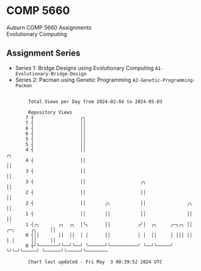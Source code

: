# COMP 5660
Auburn COMP 5660 Assignments  
Evolutionary Computing

## Assignment Series
- Series 1: Bridge Designs using Evolutionary Computing `A1-Evolutionary-Bridge-Design`
- Series 2: Pacman using Genetic Programming `A2-Genetic-Programming-Pacman`

```

        Total Views per Day from 2024-02-04 to 2024-05-03

        Repository Views
       7 ┼                 ╭╮
       7 ┤                 ││
       6 ┤                 ││
       6 ┤                 ││
       5 ┤                 ││
       5 ┤                 ││
       4 ┤                 ││                                                            ╭╮
       4 ┤                 ││                                                            ││
       3 ┤                 ││                                                            ││
       3 ┤                 ││                    ╭╮                                      ││
       2 ┤                 ││                    ││                                      ││
       2 ┤                 ││       ╭╮           ││               ╭╮                     ││
       1 ┤                 ││       ││           ││               ││                     ││
       1 ┤╭╮       ╭╮  ╭╮  │╰╮      ││          ╭╯│  ╭╮     ╭─╮╭╮ ││     ╭─╮      ╭╮     ││
       0 ┤││       ││  ││  │ │      ││          │ │  ││     │ │││ ││     │ │      ││     ││
       0 ┼╯╰───────╯╰──╯╰──╯ ╰──────╯╰──────────╯ ╰──╯╰─────╯ ╰╯╰─╯╰─────╯ ╰──────╯╰─────╯╰────────

        Chart last updated - Fri May  3 00:39:52 2024 UTC
        
```

